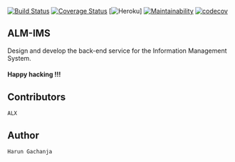 [![Build Status](https://travis-ci.com/Arrotech/ALX-IMS.svg?branch=develop)](https://travis-ci.com/Arrotech/ALX-IMS) [![Coverage Status](https://coveralls.io/repos/github/Arrotech/ALX-IMS/badge.svg?branch=develop)](https://coveralls.io/github/Arrotech/ALX-IMS?branch=develop) [![Heroku](https://heroku-badge.herokuapp.com/?app=heroku-badge)] [![Maintainability](https://api.codeclimate.com/v1/badges/22a834de460f5310d730/maintainability)](https://codeclimate.com/github/Arrotech/ALX-IMS/maintainability) [![codecov](https://codecov.io/gh/Arrotech/ALX-IMS/branch/develop/graph/badge.svg)](https://codecov.io/gh/Arrotech/ALX-IMS)


## ALM-IMS

Design and develop the back-end service for the Information Management System.

#### Happy hacking !!!

## Contributors

    ALX

## Author

    Harun Gachanja
